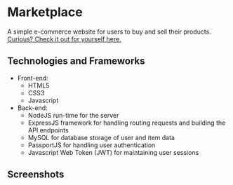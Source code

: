 # Marketplace
A simple e-commerce website for users to buy and sell their products.
[Curious? Check it out for yourself here.](https://www.google.com/) 

## Technologies and Frameworks
- Front-end:
  - HTML5
  - CSS3
  - Javascript
- Back-end:
  - NodeJS run-time for the server
  - ExpressJS framework for handling routing requests and building the API endpoints
  - MySQL for database storage of user and item data
  - PassportJS for handling user authentication
  - Javascript Web Token (JWT) for maintaining user sessions

## Screenshots
